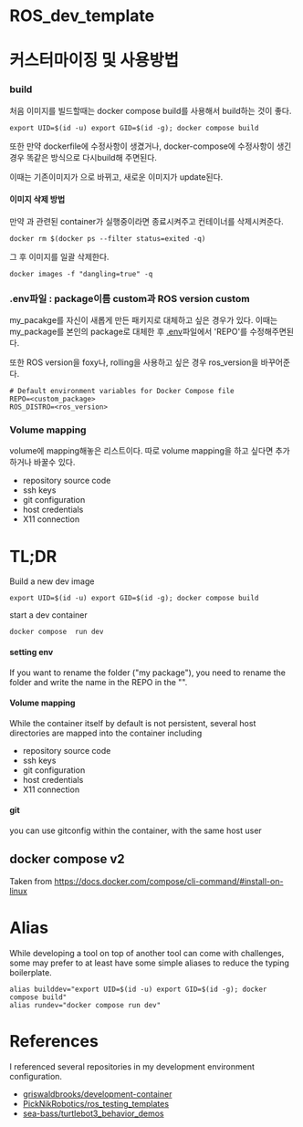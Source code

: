 # ROS_dev_template

# 커스터마이징 및 사용방법

### build

처음 이미지를 빌드할때는 docker compose build를 사용해서 build하는 것이 좋다.
```
export UID=$(id -u) export GID=$(id -g); docker compose build
```
또한 만약 dockerfile에 수정사항이 생겼거나, docker-compose에 수정사항이 생긴경우 똑같은 방식으로 다시build해 주면된다. 

이때는 기존이미지가 <none>으로 바뀌고, 새로운 이미지가 update된다.

#### <none>이미지 삭제 방법

만약 <none>과 관련된 container가 실행중이라면 종료시켜주고 컨테이너를 삭제시켜준다.


```
docker rm $(docker ps --filter status=exited -q)
```
그 후 <none>이미지를 일괄 삭제한다.
```
docker images -f "dangling=true" -q
```

### .env파일 : package이름 custom과 ROS version custom

my_pacakge를 자신이 새롭게 만든 패키지로 대체하고 싶은 경우가 있다.
이때는 my_package를 본인의 package로 대체한 후 [.env](https://github.com/Kim-JeongHan/ROS_dev_template/blob/master/.env)파일에서 'REPO'를 수정해주면된다.

또한 ROS version을 foxy나, rolling을 사용하고 싶은 경우 ros_version을 바꾸어준다.

```
# Default environment variables for Docker Compose file
REPO=<custom_package>
ROS_DISTRO=<ros_version>
```
### Volume mapping
volume에 mapping해놓은 리스트이다. 따로 volume mapping을 하고 싶다면 추가하거나 바꿀수 있다.

- repository source code
- ssh keys
- git configuration
- host credentials
- X11 connection


# TL;DR

Build a new dev image
```
export UID=$(id -u) export GID=$(id -g); docker compose build
```

start a dev container

```
docker compose  run dev
```

#### setting env
If you want to rename the folder ("my package"), you need to rename the folder and write the name in the REPO in the "".


#### Volume mapping
While the container itself by default is not persistent, several host directories
are mapped into the container including
- repository source code
- ssh keys
- git configuration
- host credentials
- X11 connection

#### git

you can use gitconfig within the container, with the same host user


## docker compose v2
Taken from https://docs.docker.com/compose/cli-command/#install-on-linux


# Alias

While developing a tool on top of another tool can come with challenges,
some may prefer to at least have some simple aliases to reduce the typing boilerplate.
```shell
alias builddev="export UID=$(id -u) export GID=$(id -g); docker compose build"
alias rundev="docker compose run dev"
```

# References

I referenced several repositories in my development environment configuration.
- [griswaldbrooks/development-container](https://github.com/griswaldbrooks/development-container/tree/main)
- [PickNikRobotics/ros_testing_templates](https://github.com/PickNikRobotics/ros_testing_templates)
- [sea-bass/turtlebot3_behavior_demos](https://github.com/sea-bass/turtlebot3_behavior_demos)
